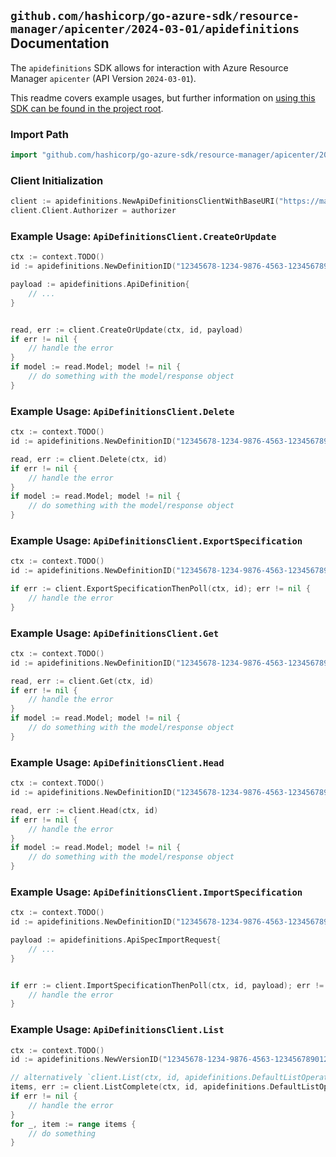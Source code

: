 
## `github.com/hashicorp/go-azure-sdk/resource-manager/apicenter/2024-03-01/apidefinitions` Documentation

The `apidefinitions` SDK allows for interaction with Azure Resource Manager `apicenter` (API Version `2024-03-01`).

This readme covers example usages, but further information on [using this SDK can be found in the project root](https://github.com/hashicorp/go-azure-sdk/tree/main/docs).

### Import Path

```go
import "github.com/hashicorp/go-azure-sdk/resource-manager/apicenter/2024-03-01/apidefinitions"
```


### Client Initialization

```go
client := apidefinitions.NewApiDefinitionsClientWithBaseURI("https://management.azure.com")
client.Client.Authorizer = authorizer
```


### Example Usage: `ApiDefinitionsClient.CreateOrUpdate`

```go
ctx := context.TODO()
id := apidefinitions.NewDefinitionID("12345678-1234-9876-4563-123456789012", "example-resource-group", "serviceValue", "workspaceValue", "apiValue", "versionValue", "definitionValue")

payload := apidefinitions.ApiDefinition{
	// ...
}


read, err := client.CreateOrUpdate(ctx, id, payload)
if err != nil {
	// handle the error
}
if model := read.Model; model != nil {
	// do something with the model/response object
}
```


### Example Usage: `ApiDefinitionsClient.Delete`

```go
ctx := context.TODO()
id := apidefinitions.NewDefinitionID("12345678-1234-9876-4563-123456789012", "example-resource-group", "serviceValue", "workspaceValue", "apiValue", "versionValue", "definitionValue")

read, err := client.Delete(ctx, id)
if err != nil {
	// handle the error
}
if model := read.Model; model != nil {
	// do something with the model/response object
}
```


### Example Usage: `ApiDefinitionsClient.ExportSpecification`

```go
ctx := context.TODO()
id := apidefinitions.NewDefinitionID("12345678-1234-9876-4563-123456789012", "example-resource-group", "serviceValue", "workspaceValue", "apiValue", "versionValue", "definitionValue")

if err := client.ExportSpecificationThenPoll(ctx, id); err != nil {
	// handle the error
}
```


### Example Usage: `ApiDefinitionsClient.Get`

```go
ctx := context.TODO()
id := apidefinitions.NewDefinitionID("12345678-1234-9876-4563-123456789012", "example-resource-group", "serviceValue", "workspaceValue", "apiValue", "versionValue", "definitionValue")

read, err := client.Get(ctx, id)
if err != nil {
	// handle the error
}
if model := read.Model; model != nil {
	// do something with the model/response object
}
```


### Example Usage: `ApiDefinitionsClient.Head`

```go
ctx := context.TODO()
id := apidefinitions.NewDefinitionID("12345678-1234-9876-4563-123456789012", "example-resource-group", "serviceValue", "workspaceValue", "apiValue", "versionValue", "definitionValue")

read, err := client.Head(ctx, id)
if err != nil {
	// handle the error
}
if model := read.Model; model != nil {
	// do something with the model/response object
}
```


### Example Usage: `ApiDefinitionsClient.ImportSpecification`

```go
ctx := context.TODO()
id := apidefinitions.NewDefinitionID("12345678-1234-9876-4563-123456789012", "example-resource-group", "serviceValue", "workspaceValue", "apiValue", "versionValue", "definitionValue")

payload := apidefinitions.ApiSpecImportRequest{
	// ...
}


if err := client.ImportSpecificationThenPoll(ctx, id, payload); err != nil {
	// handle the error
}
```


### Example Usage: `ApiDefinitionsClient.List`

```go
ctx := context.TODO()
id := apidefinitions.NewVersionID("12345678-1234-9876-4563-123456789012", "example-resource-group", "serviceValue", "workspaceValue", "apiValue", "versionValue")

// alternatively `client.List(ctx, id, apidefinitions.DefaultListOperationOptions())` can be used to do batched pagination
items, err := client.ListComplete(ctx, id, apidefinitions.DefaultListOperationOptions())
if err != nil {
	// handle the error
}
for _, item := range items {
	// do something
}
```

